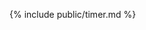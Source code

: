 {% include public/timer.md %}

<blockquote class="note-title"><a id="countdownA"></a></blockquote>
<blockquote class="note-title"><a id="countdownB"></a></blockquote>

